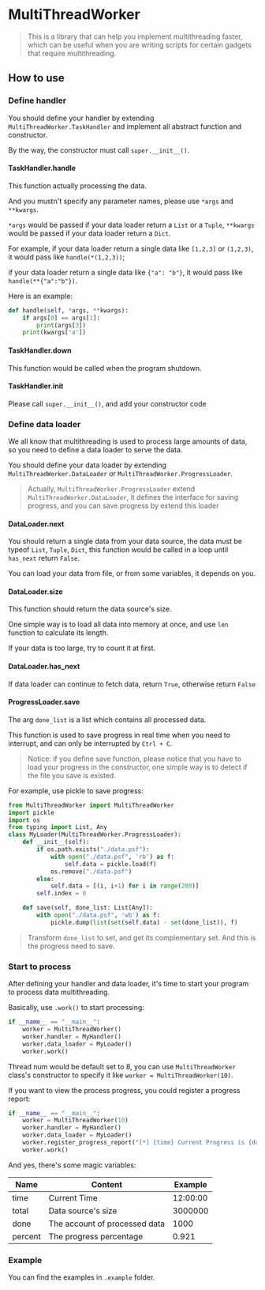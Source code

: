 # MultiThreadWorker

> This is a library that can help you implement multithreading faster, which can be useful when you are writing scripts for certain gadgets that require multithreading.

## How to use

### Define handler

You should define your handler by extending `MultiThreadWorker.TaskHandler` and implement all abstract function and constructor.

By the way, the constructor must call `super.__init__()`.

#### TaskHandler.handle

This function actually processing the data.

And you mustn't specify any parameter names, please use `*args` and `**kwargs`.

`*args` would be passed if your data loader return a `List` or a `Tuple`, `**kwargs` would be passed if your data loader return a `Dict`.

For example, if your data loader return a single data like `[1,2,3]` or `(1,2,3)`, it would pass like `handle(*(1,2,3))`;

if your data loader return a single data like `{"a": "b"}`, it would pass like `handle(**{"a":"b"})`.

Here is an example:

```python
def handle(self, *args, **kwargs):
    if args[0] == args[1]:
        print(args[3])
    print(kwargs['a'])
```

#### TaskHandler.down

This function would be called when the program shutdown.

#### TaskHandler.__init__

Please call `super.__init__()`, and add your constructor code

### Define data loader

We all know that multithreading is used to process large amounts of data, so you need to define a data loader to serve the data.

You should define your data loader by extending `MultiThreadWorker.DataLoader` or `MultiThreadWorker.ProgressLoader`.

> Actually, `MultiThreadWorker.ProgressLoader` extend `MultiThreadWorker.DataLoader`, it defines the interface for saving progress, and you can save progress by extend this loader

#### DataLoader.next

You should return a single data from your data source, the data must be typeof `List`, `Tuple`, `Dict`, this function would be called in a loop until `has_next` return `False`.

You can load your data from file, or from some variables, it depends on you.

#### DataLoader.size

This function should return the data source's size.

One simple way is to load all data into memory at once, and use `len` function to calculate its length.

If your data is too large, try to count it at first.

#### DataLoader.has_next

If data loader can continue to fetch data, return `True`, otherwise return `False`

#### ProgressLoader.save

The arg `done_list` is a list which contains all processed data.

This function is used to save progress in real time when you need to interrupt, and can only be interrupted by `Ctrl + C`.

> Notice: if you define save function, please notice that you have to load your progress in the constructor, one simple way is to detect if the file you save is existed.

For example, use pickle to save progress:

```python
from MultiThreadWorker import MultiThreadWorker
import pickle
import os
from typing import List, Any
class MyLoader(MultiThreadWorker.ProgressLoader):
    def __init__(self):
        if os.path.exists("./data.psf"):
            with open("./data.psf", 'rb') as f:
                self.data = pickle.load(f)
            os.remove("./data.psf")
        else:
            self.data = [(i, i+1) for i in range(200)]
        self.index = 0

    def save(self, done_list: List[Any]):
        with open("./data.psf", 'wb') as f:
            pickle.dump(list(set(self.data) - set(done_list)), f)
```

> Transform `done_list` to set, and get its complementary set. And this is the progress need to save.

### Start to process

After defining your handler and data loader, it's time to start your program to process data multithreading.

Basically, use `.work()` to start processing:

```python
if __name__ == "__main__":
    worker = MultiThreadWorker()
    worker.handler = MyHandler()
    worker.data_loader = MyLoader()
    worker.work()
```

Thread num would be default set to 8, you can use `MultiThreadWorker` class's constructor to specify it like `worker = MultiThreadWorker(10)`.

If you want to view the process progress, you could register a progress report:

```python
if __name__ == "__main__":
    worker = MultiThreadWorker(10)
    worker.handler = MyHandler()
    worker.data_loader = MyLoader()
    worker.register_progress_report("[*] {time} Current Progress is {done}/{total}, {percent:.2%}", 1)
    worker.work()
```

And yes, there's some magic variables:

| Name    | Content                       | Example  |
|---------|-------------------------------|----------|
| time    | Current Time                  | 12:00:00 |
| total   | Data source's size            | 3000000  |
| done    | The account of processed data | 1000     |
| percent | The progress percentage       | 0.921    |

### Example

You can find the examples in `.example` folder.